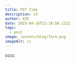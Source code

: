 ```yaml
---
title: PST time
description: sX
author: XZX
date: 2025-04-26T21:18:58.121Z
tags:
  - post
image: /assets/blog/farm.png
imageAlt: cc
---
```

c﻿ccc